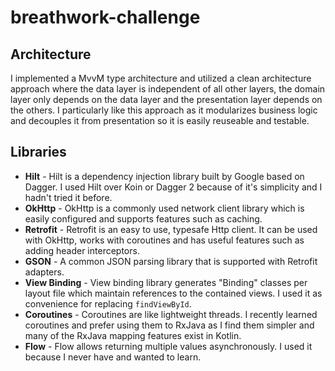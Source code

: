 # breathwork-challenge

## Architecture
I implemented a MvvM type architecture and utilized a clean architecture approach where the data layer is independent of all other layers, the domain layer only depends on the data layer and the presentation layer depends on the others. I particularly like this approach as it modularizes business logic and decouples it from presentation so it is easily reuseable and testable.

## Libraries
* <b>Hilt</b> - Hilt is a dependency injection library built by Google based on Dagger. I used Hilt over Koin or Dagger 2 because of it's simplicity and I hadn't tried it before.
* <b>OkHttp</b> - OkHttp is a commonly used network client library which is easily configured and supports features such as caching.
* <b>Retrofit</b> - Retrofit is an easy to use, typesafe Http client. It can be used with OkHttp, works with coroutines and has useful features such as adding header interceptors.
* <b>GSON</b> - A common JSON parsing library that is supported with Retrofit adapters.
* <b>View Binding</b> - View binding library generates "Binding" classes per layout file which maintain references to the contained views. I used it as convenience for replacing `findViewById`.
* <b>Coroutines</b> - Coroutines are like lightweight threads. I recently learned coroutines and prefer using them to RxJava as I find them simpler and many of the RxJava mapping features exist in Kotlin.
* <b>Flow</b> - Flow allows returning multiple values asynchronously. I used it because I never have and wanted to learn.

